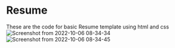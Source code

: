 # Resume

These are the code for basic Resume template using html and css
![Screenshot from 2022-10-06 08-34-34](https://user-images.githubusercontent.com/68586188/194204877-a044232b-1eb3-4987-b903-dd01c682bac4.png)
![Screenshot from 2022-10-06 08-34-45](https://user-images.githubusercontent.com/68586188/194204888-aeef3535-1ad8-42f4-8c83-8eb3183cf4dd.png)
